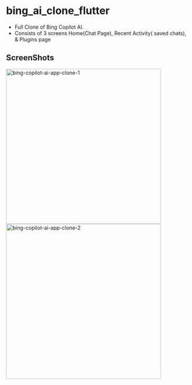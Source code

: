 # bing_ai_clone_flutter

- Full Clone of Bing Copilot AI.
- Consists of 3 screens Home(Chat Page), Recent Activity( saved chats), & Plugins page

## ScreenShots
<img width="424" alt="bing-copilot-ai-app-clone-1" src="https://github.com/koirpraw/bing_copilot_ai_clone_flutter/assets/7278348/654ded73-bf54-490c-a4f1-7b43bf37da1e">
<img width="424" alt="bing-copilot-ai-app-clone-2" src="https://github.com/koirpraw/bing_copilot_ai_clone_flutter/assets/7278348/bf29c09d-380b-4b13-a7bf-775881f8baed">
